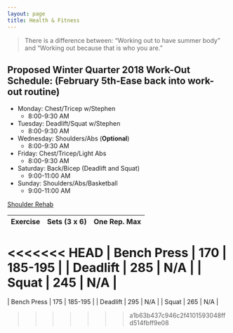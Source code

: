 ```yaml
---
layout: page
title: Health & Fitness
---
```

> There is a difference between: “Working out to have summer body” and “Working out because that is who you are.”

## Proposed Winter Quarter 2018 Work-Out Schedule: (February 5th-Ease back into work-out routine)
* Monday: Chest/Tricep w/Stephen
  -  8:00-9:30 AM
* Tuesday: Deadlift/Squat w/Stephen
  - 8:00-9:30 AM 
* Wednesday: Shoulders/Abs (**Optional**) 
  - 8:00-9:30 AM 
* Friday: Chest/Tricep/Light Abs
  - 8:00-9:30 AM 
* Saturday: Back/Bicep (Deadlift and Squat)
  - 9:00-11:00 AM
* Sunday: Shoulders/Abs/Basketball
  - 9:00-11:00 AM

  
[Shoulder Rehab](https://www.verywell.com/isometric-shoulder-exercises-2696516)

| Exercise | Sets (3 x 6) | One Rep. Max |
|-------|--------|---------|
<<<<<<< HEAD
| Bench Press | 170 | 185-195 |
| Deadlift | 285 | N/A |
| Squat | 245 | N/A |
=======
| Bench Press | 175 | 185-195 |
| Deadlift | 295 | N/A |
| Squat | 265 | N/A |
>>>>>>> a1b63b437c946c2f4101593048ffd514fbff9e08

